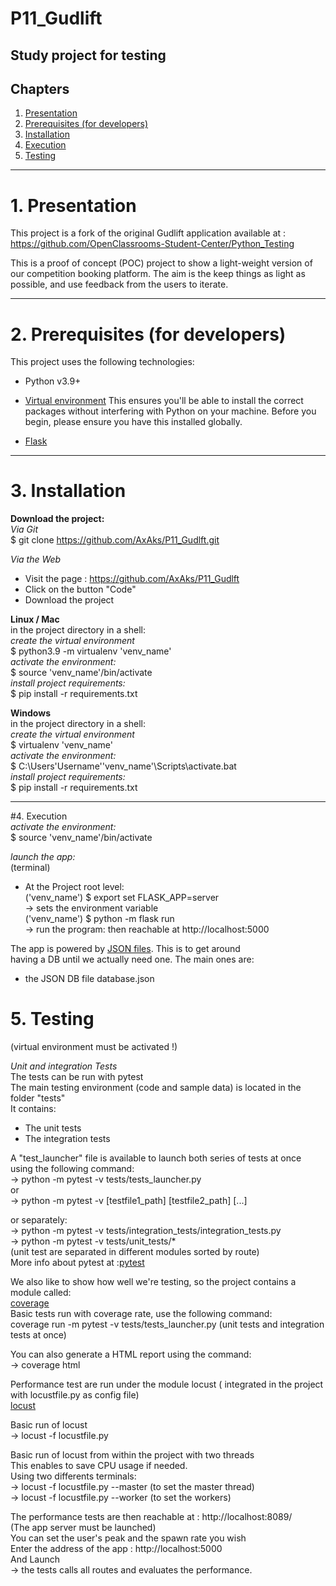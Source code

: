 # P11_Gudlift
## Study project for testing

## Chapters

1. [Presentation](#presentation)
2. [Prerequisites (for developers)](#prerequisites)
3. [Installation](#installation)
4. [Execution](#execution)
5. [Testing](#testing)
***

# 1. Presentation <a name="presentation"></a>
This project is a fork of the original Gudlift application available
at : https://github.com/OpenClassrooms-Student-Center/Python_Testing

This is a proof of concept (POC) project to show a light-weight version of our competition booking platform. The aim is
the keep things as light as possible, and use feedback from the users to iterate.
***

# 2. Prerequisites (for developers) <a name="prerequisites"></a>
This project uses the following technologies:

   - Python v3.9+

   - [Virtual environment](https://virtualenv.pypa.io/en/stable/installation.html)
     This ensures you'll be able to install the correct packages without interfering with Python on your machine.
     Before you begin, please ensure you have this installed globally. 

   - [Flask](https://flask.palletsprojects.com/en/2.0.x/en/)
***

# 3. Installation <a name="installation"></a>
__Download the project:__    
_Via Git_      
$ git clone https://github.com/AxAks/P11_Gudlft.git    
    
_Via the Web_     
- Visit the page : https://github.com/AxAks/P11_Gudlft 
- Click on the button "Code"     
- Download the project     

__Linux / Mac__       
in the project directory in a shell:       
_create the virtual environment_       
$ python3.9 -m virtualenv 'venv_name'        
_activate the environment:_        
$ source 'venv_name'/bin/activate         
_install project requirements:_       
$ pip install -r requirements.txt         
  
__Windows__    
in the project directory in a shell:        
_create the virtual environment_      
$ virtualenv 'venv_name'      
_activate the environment:_     
$ C:\Users\'Username'\'venv_name'\Scripts\activate.bat       
_install project requirements:_            
$ pip install -r requirements.txt
***


#4. Execution <a name="execution"></a>    
_activate the environment:_       
$ source 'venv_name'/bin/activate    
    
_launch the app:_    
(terminal)    
- At the Project root level:     
('venv_name') $ export set FLASK_APP=server     
-> sets the environment variable    
('venv_name') $ python -m flask run    
-> run the program: then reachable at http://localhost:5000     
     
The app is powered by [JSON files](https://www.tutorialspoint.com/json/json_quick_guide.htm). This is to get around    
having a DB until we actually need one. The main ones are:    
- the JSON DB file database.json     
    
# 5. Testing <a name="testing"></a>    
(virtual environment must be activated !)    
    
_Unit and integration Tests_    
The tests can be run with pytest    
The main testing environment (code and sample data) is located in the folder "tests"     
It contains:    
- The unit tests    
- The integration tests    
    
A "test_launcher" file is available to launch both series of tests at once  
using the following command:    
->   python -m pytest -v tests/tests_launcher.py    
or  
-> python -m pytest -v [testfile1_path] [testfile2_path] [...]  
    
or separately:  
->   python -m pytest -v tests/integration_tests/integration_tests.py   
->   python -m pytest -v tests/unit_tests/*     
(unit test are separated in different modules sorted by route)  
More info about pytest at :[pytest](https://docs.pytest.org/en/7.0.x/)  
    
    
We also like to show how well we're testing, so the project contains a module called:   
   [coverage](https://coverage.readthedocs.io/en/coverage-5.1/)    
Basic tests run with coverage rate, use the following command:   
coverage run -m pytest -v tests/tests_launcher.py (unit tests and integration tests at once)    
    
You can also generate a HTML report using the command:  
-> coverage html    
    
     
Performance test are run under the module locust ( integrated in the project with locustfile.py as config file)    
      [locust](http://docs.locust.io/en/stable/)    
    
Basic run of locust    
-> locust -f locustfile.py    
    
Basic run of locust from within the project with two threads    
This enables to save CPU usage if needed.    
Using two differents terminals:    
-> locust -f locustfile.py --master (to set the master thread)       
-> locust -f locustfile.py --worker (to set the workers)     
            
The performance tests are then reachable at : http://localhost:8089/       
(The app server must be launched)      
You can set the user's peak and the spawn rate you wish     
Enter the address of the app : http://localhost:5000    
And Launch    
-> the tests calls all routes and evaluates the performance.